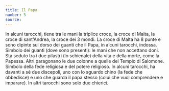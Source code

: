 ```yaml
---
title: Il Papa
number: 5
source: 
---
```


In alcuni tarocchi, tiene tra le mani la triplice croce, la croce di Malta, la croce di sant'Andrea, la croce dei 3 mondi. La croce di Malta ha 8 punte e sono dipinte sul dorso dei guanti che il Papa, in alcuni tarocchi, indossa. Simbolo dei guanti (dove sono presenti): le mani che non accettano doni. Sta seduto tra i due pilastri (lo schienale) della vita e della morte, come la Papessa. Altri paragonano le due colonne a quelle del Tempio di Salomone. Simbolo della fede religiosa e del potere religioso. In alcuni tarocchi, ha davanti a sé due discepoli, uno con lo sguardo chino (la fede che obbedisce) e uno che guarda il papa stesso (colui che vuol comprendere e imparare). In altri tarocchi sono solo due chierici.